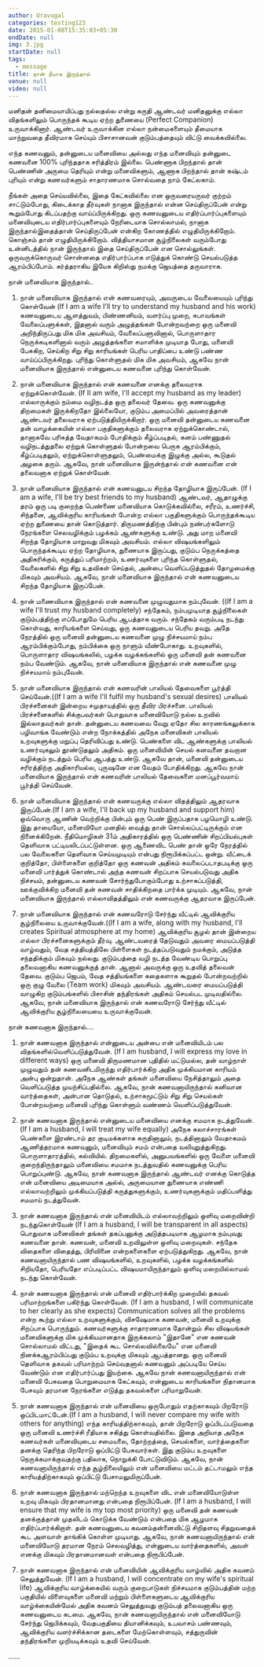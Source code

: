 ```yaml
---
author: Uravugal
categories: testing123
date: 2015-01-08T15:35:03+05:30
endDate: null
img: 3.jpg
startDate: null
tags: 
  - message
title: நான் நீயாக இருந்தால்
venue: null
video: null
---
```


மனிதன் தனிமையாயிப்பது நல்லதல்ல என்று கருதி ஆண்டவர் மனிதனுக்கு எல்லா விதங்களிலும் பொருந்தக் கூடிய ஏற்ற துணையை (Perfect Companion) உருவாக்கினார். ஆண்டவர் உருவாக்கின எல்லா நன்மைகளையும் தீமையாக மாற்றுவதை தீவிரமாக செய்யும் பிசாசானவன் குடும்பத்தையும் விட்டு வைக்கவில்லை.
<!--more-->
எந்த கணவனும், தன்னுடைய மனைவியை அல்லது எந்த மனைவியும் தன்னுடை கணவனை 100% புரிந்ததாக சரித்திரம் இல்லை. பெண்ணாக பிறந்தால் தான் பெண்ணின் அருமை தெரியும் என்று மனைவிகளும், ஆணாக பிறந்தால் தான் கஷ்டம் புரியும் என்று கணவர்களும் சாதாரணமாக சொல்வதை நாம் கேட்லகாம்.

நீங்கள் அதை செய்யவில்லை, இதை கேட்கவில்லை என ஒருவரையருவர் குற்றம் சாட்டும்போது, கிடைக்காத தீர்வுகள் நானாக இருந்தால் என்ன செய்திருப்பேன் என்று கூறும்போது கிடப்பதற்கு வாய்ப்பிருக்கிறது. ஒரு கணவனுடைய எதிர்ப்பார்ப்புகளையும் மனைவியுடைய எதிர்பார்ப்புகளையும் நேரிடையாக சொல்லாமல், நானாக இருந்தால்இதைத்தான் செய்திருப்பேன் என்கிற கோணத்தில் எழுதியிருக்கிறோம். கொஞ்சம் தான் எழுதியிருக்கிறோம். வித்தியாசமான சூழ்நிலைகள் வரும்போது உன்னிடத்தில் நான் இருந்தால் இதை செய்திருப்பேன் என சொல்லுங்கள். ஒருவருக்கொருவர் சொன்னதை எதிர்பார்ப்பாக எடுத்துக் கொண்டு செயல்படுத்த ஆரம்பிப்போம். கர்த்தராகிய இயேசு
கிறிஸ்து நமக்கு ஜெயத்தை தருவாராக.

நான் மனைவியாக இருந்தால்..
1. நான் மனைவியாக இருந்தால் என் கணவரையும், அவருடைய வேலையையும் புரிந்து கொள்வேன் (If I am a wife I'll try to understand my husband and his work)
கணவனுடைய ஆளத்துவம், பிண்ணனியம், வளர்ப்பு முறை, சுபாவங்கள் வேலைப்பளுக்கள், இதனால் வரும் அழுத்தங்கள் போன்றவற்றை ஒரு மனைவி அறிந்திருப்பது மிக மிக அவசியம், வேலைப்பளுவினால், பொருளாதார நெருக்கடிகளினால் வரும் அழுத்தங்களை சமாளிக்க முடியாத போது, மனைவி பேசுகிற, செய்கிற சிறு சிறு காரியங்கள் பெரிய பாதிப்பை உண்டு பண்ண வாய்ப்ப்பிருக்கிறது. புரிந்து கொள்ளுதல் மிக மிக அவசியம், ஆகவே நான் மனைவியாக இருந்தால் என்னுடைய கணவனை புரிந்து கொள்வேன்.

2. நான் மனைவியாக இருந்தால் என் கணவனை எனக்கு தலைவராக ஏற்றுக்கொள்வேன். (If II am wife, I'll accept my husband as my leader)
எல்லாருக்கும் நம்மை வழிநடத்த ஒரு தலைவர் தேவை. ஒரு கணவனுக்கு திறமைகள் இருக்கிறதோ இல்லையோ, குடும்ப அமைப்பில் அவரைத்தான் ஆண்டவர் தலைவராக ஏற்படுத்தியிருக்கிறார். ஒரு மனைவி தன்னுடைய கணவனை தன் வாழக்கையின் எல்லா
பகுதிகளுக்கும் தலைவராக ஏற்றுக்கொண்டால், தானாகவே பரிசுத்த வேதாகமம் போதிக்கும் கீழ்ப்படிதல், கனம் பண்ணுதல் வழிநடத்துதலை ஏற்றுக் கொள்ளுதல் போன்றவை பெருக ஆரம்பிக்கும், கீழ்ப்படிதலும், ஏற்றுக்கொள்ளுதலும், பெண்மைக்கு இழுக்கு அல்ல, கூடுதல் அழகை தரும். ஆகவே, நான் மனைவியாக இருன்ந்தால் என் கணவனை என் தலைவனாக ஏற்றுக் கொள்வேன்.

3. நான் மனைவியாக இருந்தால் என் கணவனுடய சிறந்த தோழியாக இருப்பேன். (If I am a wife, I'll be try best friends to my husband)
ஆண்டவர், ஆதாழுக்கு தரம் ஒரு படி குறைந்த பெண்ணை மனைவியாக கொடுக்கவில்லை, சரீரம், உணர்ச்சி, சிந்தனை, ஆவிக்குரிய காரியங்கள் போன்ற எல்லா பகுதிகளுக்கும் பொருந்தக்கூடிய ஏற்ற துணையை தான் கொடுத்தார். திருமணத்திற்கு பின்பும் நண்பர்களோடு நேரங்களை செலவழிக்கும் பழக்கம் ஆண்களுக்கு உண்டு. அது மாற மனைவி சிறந்த தோழியாக மாறுவது மிகவும் அவசியம். எல்லா விஷயங்களிலும் பொருந்தக்கூடிய ஏற்ற தோழியாக, துணையாக இருப்பது, குடும்ப நெருக்கத்தை அதிகரிக்கும், கருத்துப் பரிமாற்றம், உணர்வுகளை புரிந்த கொள்ளுதல், வேலைகளில் சிறு சிறு உதவிகள் செய்தல், அன்பை வெளிப்படுத்துதல் தோழமைக்கு மிகவும் அவசியம். ஆகவே, நான் மனைவியாக இருந்தால் என் கணவனுடைய சிறந்த தோழியாக இருப்பேன்.

4. நான் மணைவியாக இருந்தால் என் கணவனை முழுவதுமாக நம்புவேன். ((If I am a wife I'll trust my husband completely)
சந்தேகம், நம்பமுடியாத சூழ்நிலைகள் குடும்பத்திற்கு எப்போதுமே பெரிய ஆபத்தாக வரும். சந்தேகம் வரும்படி நடந்து கொள்வது, காரியங்களை செய்வது, ஒரு கணவனுடைய பெரிய தவறு. அதே நேரத்தில் ஒரு மனைவி தன்னுடைய கணவனை முழு நிச்சயமாய் நம்ப ஆரம்பிக்கும்போது, நம்பிக்கை ஒரு நாளும் வீண்போகாது. உறவுகளில், பொருளாதார விஷயங்கலில், பழக்க வழக்கங்களில் ஒரு மனைவி தன் கணவனை
நம்ப வேண்டும். ஆகவே, நான் மனைவியாக இருந்தால் என் கணவனை முழு நிச்சயமாய் நம்புவேன்.

5. நான் மனைவியாக இருந்தால் என் கணவரின் பாலியல் தேவைகளை பூர்த்தி செய்வேன்.((If I am a wife I'll fulfil my husband's sexual desires)
பாலியல் பிரச்சனைகள் இன்றைய சமுதாயத்தில் ஒரு தீவிர பிரச்சனை. பாலியல் பிரச்சனைகளில் சிக்குபவர்கள் பொதுவாக மனைவியோடு நல்ல உறவில் இல்லாதவர்கள் தான். தன்னுடைய கணவவை வேறு ஏதோ சில காரணங்கலுக்காக பழிவாங்க வேண்டும் என்ற நோக்கத்தில் அநேக மனைவிகள் பாலியல் உறவுகளுக்கு மறுப்பு தெரிவிப்பது உண்டு. பெண்களை விட ஆண்களுக்கு பாலியல் உணர்வுகலும் தூண்டுதலும் அதிகம். ஒரு மனைவியின் செயல் கனவனை தவறான வழிக்கும் நடத்தும் பெரிய ஆபத்து உண்டு. ஆகவே தான், மனைவி தன்னுடைய சரிரத்திற்கு அதிகாரியல்ல, புருஷனே என வேதம் போதிக்கிறது. ஆகவே நான் மனைவியாக இருந்தால் என் கணவரின் பாலியல் தேவைகளை
மனப்பூர்வமாய் பூர்த்தி செய்வேன்.

6. நான் மனைவியாக இருந்தால் என் கணவருக்கு எல்லா விதத்திலும் ஆதரவாக இருப்பேன்.(If I am a wife, I'll back up my husband and support him)
ஒவ்வொரு ஆணின் வெற்றிக்கு பின்பும் ஒரு பெண் இருப்பதாக பழமொழி உண்டு. இது தாயையோ, மனைவியோ மனதில் வைத்து தான் சொல்லப்பட்டிருக்கும் என நினைக்கிறேன். நீதிமொழிகள் 31ம் அதிகாரத்தில் ஒரு பெண்ணின் சிறப்பியல்புகள் தெளிவாக பட்டியலிடப்பட்டுள்ளன. ஒரு ஆணைவிட பெண் தான் ஒரே நேரத்தில் பல வேலைகளை தெளிவாக செய்யமுடியும் என்பது நிரூபிக்கப்பட்ட ஒன்று. வீட்டைக் குறித்தோ, பிள்ளைகளை குறித்தோ ஒரு கணவன் அதிகம் கவலைப்படாதபடிக்கு ஒரு மனைவி பார்த்துக் கொண்டால் அந்த கணவன் சிறப்பாக செயல்படுவது அதிக நிச்சயம், தன்னுடைய கணவன் சோர்ந்துபோகும்போது உற்சாகப்படுத்தி, ஊக்குவிக்கிற மனைவி தன் கணவன் சாதிக்கிறதை பார்க்க முடியும். ஆகவே, நான் மனைவியாக இருந்தால் எல்லாவிதத்திலும் என் கணவருக்கு ஆதரவாக இருப்பேன்.

7. நான் மனைவியாக இருந்தால் என் கணவரோடு சேர்ந்து வீட்டில் ஆவிக்குரிய சூழ்நிலையை உருவாக்குவேன்.((If I am a wife, along with my husband, I'll creates Spiritual atmosphere at my home)
ஆவிக்குரிய சூழல் தான் இன்றைய எல்லா பிரச்சனைகளுக்கும் தீர்வு. ஆண்டவரைத் தேடுவதும் அவரை மையப்படுத்தி வாழ்வதும், வேத சத்தியத்திலே பிள்ளைகள் நடத்தப்படுவதும் நமக்கும், அடுத்த சந்ததிக்கும் மிகவும் நல்லது. குடும்பத்தை வழி நடத்த வேண்டிய பொறுப்பு தலைவனாகிய கணவனுக்குத் தான். ஆனால் அவருக்கு ஒரு உதவித் தலைவன் தேவை. குடும்ப ஜெபம், வேத சத்தியங்களை கதைகளாக கூறுதல் போன்றவற்றில் ஒரு குழு வேலை (Team work) மிகவும் அவசியம். ஆண்டவரை மையப்படுத்தி வாழுகிற குடும்பங்களில் பிசாசின் தந்திரங்கள் அதிகம் செயல்பட முடிவதில்லை. ஆகவே, நான் மனைவியாக இருந்தால் என் கணவரோடு சேர்ந்து வீட்டில் ஆவிக்குரிய சூழ்நிலையையை உருவாக்குவேன்.

நான் கணவனாக இருந்தால்....
1. நான் கணவனாக இருந்தால் என்னுடைய அன்பை என் மனைவியிடம் பல விதங்களில்வெளிப்படுத்துவேன். (If I am husband, I will express my love in different ways)
ஒரு மனைவி திருமணமான புதிதில் மட்டுமல்ல, தன் வாழ்நாள் முழுவதும் தன் கணவனிடமிருந்து எதிர்பார்க்கிற அதிக முக்கியமான காரியம் அன்பு ஒன்றுதான். அநேக ஆண்கள் தங்கள் மனைவியை நேசித்தாலும் அதை வெளிப்படுத்த முயற்சிப்பதில்லை. ஆகவே, நான் கணவனாயிருந்தால் கனிவான வார்த்தைகள், அன்பான தொடுதல், உற்சாகமூட்டும் சிறு சிறு செயல்கள் போன்றவற்றை மனைவி புரிந்து கொள்ளும் வண்ணம் வெளிப்படுத்துவேன்.

2. நான் கணவனாக இருந்தால் என்னுடைய மனைவியை எனக்கு சமமாக நடத்துவேன். (If I am a husband, I will treat my wife equally)
அநேக கலாச்சாரங்கள் பெண்களை இரண்டாம் தர குடிமக்களாக கருதினாலும், நடத்தினாலும் வேதாகமம் ஆணித்தரமாக கணவனும், மனைவியும் சமம் என்பதை வலியுறுத்துகிறது. பொருளாதாரத்தில், கல்வியில். திறமைகளில், அனுபவங்களில் ஒரு வேளை மனைவி குறைந்திருந்தாலும் மனைவியை சமமாக நடத்துவதில் கணவனுக்கு பெரிய பொறுப்புண்டு. ஆகவே, நான் கணவனாக இருந்தால் ஆண்டவர் எனக்கு கொடுத்த என் மனைவியை அடிமையாக அல்ல், அருமையான துணையாக எண்ணி எல்லாவற்றிலும் முக்கியப்படுத்தி கருத்துகளுக்கும், உணர்வுகளுக்கும் மதிப்பளித்து சமமாய் நடத்துவேன்.

3. நான் கணவனாக இருந்தால் என் மனைவியிடம் எல்லாவற்றிலும் ஒளிவு மறைவின்றி நடந்துகொள்வேன் (If I am a husband, I will be transparent in all aspects)
பொதுவாக மனைவிகள் தங்கள் தகப்பனுக்கு அடுத்தபடியாக ஆழமாக நம்புவது கணவனை தான். கணவன், மனைவி உறவிலுள்ள ஒளிவு மறைவுகள். சந்தேக விதைகளை விதைத்து, பிரிவினை என்றகளைகளை ஏற்படுத்துகிறது. ஆகவே, நான் கணவனாயிருந்தால் பண விஷயங்களில், உறவுகளில், பழக்க வழக்கங்களில் சிறியதோ, பெரியதோ எப்படிப்பட்ட விஷயமாயிருந்தாலும் ஒளிவு மறையில்லாமல் நடந்து கொள்வேன்.

4. நான் கணவனாக இருந்தால் என் மனைவி எதிர்பார்க்கிற முறையில் தகவல் பரிமாற்றங்களை பகிர்ந்து கொள்வேன். (If I am a husband, I will communicate to her clearly as she expects)
Communication solves all the problems என்ற கூற்று எல்லா உறவுகளுக்கும், விசஷேமாக கணவன், மனைவி உறவுக்கு சிறப்பாக பொருந்தும். கணவர்களுக்கு சாதாரணமாக தோன்றும் சில விஷயங்கள் மனைவிகளுக்கு மிக முக்கியமானதாக இருக்கலாம் "இதானே" என கணவன் சொல்லாமல் விட்டது, "இதைக் கூட சொல்லவில்லையே" என மனைவி நினக்கஆரம்பிப்பது குடும்ப உறவுக்கு மிகவும் ஆபத்தானது. ஒரு மனைவி தெளிவாக தகவல் பரிமாற்றம் செய்வதனால் கணவனும் அப்படியே செய்ய வேண்டும் என எதிர்பார்ப்பது இயற்கை. ஆகவே நான் கணவனாயிருந்தால் என் மனைவி பேசுவதை பொறுமையாக கேட்கவும், என்னுடைய காரியங்களை நிதானமாக பேசவும் தரமான நேரங்களை
எடுத்து தகவல்களை பரிமாறுவேன்.

5. நான் கணவனாக இருந்தால் என் மனைவியை ஒருபோதும் எதற்காகவும் பிறரோடு ஒப்பிடமாட்டேன்.(If I am a husband, I will never compare my wife with others for anything)
எந்த காரியத்திற்காகவும், தான் பிறரோடு ஒப்பிடப்படுவதை ஒரு மனைவி உணர்ச்சி ரீதியாக சகித்து கொள்வதில்லை. இதை அறியாத அநேக கணவர்கள் மனைவியுடைய சமையலை, தோற்றத்தை, செயல்களை, வார்த்தைகளை தனக்கு தெரிந்த பிறரோடு ஒப்பிட்டு பேசுவார்கள். இது குடும்ப உறவுகளை நெருக்கமாக்குவதற்கு பதிலாக, நொறுக்கி போட்டுவிடும். ஆகவே, நான் கணவனாயிருந்தால் எந்த சூழ்நிலையிலும் என் மனைவியை மட்டம் தட்டாமலும் எந்த காரியத்திற்காகவும் ஒப்பிட்டு பேசாமலுமிருப்பேன்.

6. நான் கணவனாக இருந்தால் மற்றெந்த உறவுகளை விட என் மனைவியோடுள்ள உறவு மிகவும் பிரதானமானது என்பதை நிரூபிப்பேன். (If I am a husband, I will ensure that my wife is my top most priority)
ஒரு மனைவி தன் கணவன் தனக்குத்தான் முதலிடம் கொடுக்க வேண்டும் என்பதை மிக ஆழமாக எதிர்ப்பார்க்கிறாள். தன் கணவனுடைய கவனம்தன்னைவிட்டு சிறிதளவு சிதறுவதைக் கூட அளவாள் தாங்கிக் கொள்ள முடியாது. ஆகவே, நான் கணவனாயிருந்தால் என் மனைவியோடு தரமான நேரம் செலவழித்து, என்னுடைய வார்த்தைகளில், அவள் எனக்கு மிகவும் பிரதானமானவள் என்பதை நிரூபிப்பேன்.

7. நான் கணவனாக இருந்தால் என் மனைவியின் ஆவிக்குரிய வாழ்வில் அதிக கவனம் செலுத்துவேன். (If I am a husband, I will concentrate on my wife's spiritual life)
ஆவிக்குரிய வாழ்க்கையில் வரும் குறைபாடுகள் நிச்சயமாக குடும்பத்தின் மற்ற பகுதியில் விளைவுகளை மனைவி மற்றும் பிள்ளைகளுடைய ஆவிக்குரிய வாழ்க்கையின்மேல் அதிக கவனம் செலுத்துவது குடும்பத் தலைவனாகிய ஒரு கணவனுடைய கடமை. ஆகவே, நான் கணவனாயிருந்தால் என் மனைவியோடு சேர்ந்து ஜெபிக்கவும், வேதபகுதியை தியானிக்கவும், உபவாசம் பண்ணவும், ஆவிக்குரிய வளர்ச்சிக்கான தடைகளை மேற்கொள்ளவும், சத்துருவின் தந்திரங்களை முறியடிக்கவும் உதவி செய்வேன்.

......